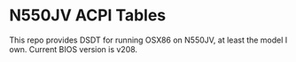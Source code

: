 N550JV ACPI Tables
==================

This repo provides DSDT for running OSX86 on N550JV, at least the model I own. Current BIOS version is v208.
